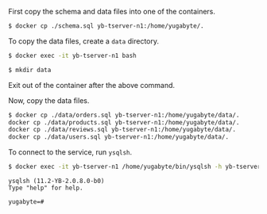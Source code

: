 
First copy the schema and data files into one of the containers.

```sh
$ docker cp ./schema.sql yb-tserver-n1:/home/yugabyte/.
```

To copy the data files, create a `data` directory.

```sh
$ docker exec -it yb-tserver-n1 bash
```

```sh
$ mkdir data
```

Exit out of the container after the above command.

Now, copy the data files.

```sh
$ docker cp ./data/orders.sql yb-tserver-n1:/home/yugabyte/data/.
docker cp ./data/products.sql yb-tserver-n1:/home/yugabyte/data/.
docker cp ./data/reviews.sql yb-tserver-n1:/home/yugabyte/data/.
docker cp ./data/users.sql yb-tserver-n1:/home/yugabyte/data/.
```

To connect to the service, run `ysqlsh`.

```sh
$ docker exec -it yb-tserver-n1 /home/yugabyte/bin/ysqlsh -h yb-tserver-n1  --echo-queries
```

```
ysqlsh (11.2-YB-2.0.8.0-b0)
Type "help" for help.

yugabyte=#
```
